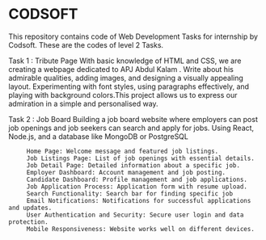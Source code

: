 # CODSOFT
This repository contains code of Web Development Tasks for internship by Codsoft. 
These are the codes of level 2 Tasks.

Task 1 : Tribute Page
         With basic knowledge of HTML and CSS, we are creating a webpage dedicated to APJ Abdul Kalam . Write about his admirable qualities, adding images, and designing a visually 
         appealing layout. Experimenting with font styles, using paragraphs effectively, and playing with background colors.This project allows us to express our admiration in a simple 
         and personalised way.
         
Task 2 : Job Board
         Building a job board website where employers can post job openings and job seekers can search and apply for jobs. Using React, Node.js, and a database like MongoDB or PostgreSQL

         Home Page: Welcome message and featured job listings.
         Job Listings Page: List of job openings with essential details.
         Job Detail Page: Detailed information about a specific job.
         Employer Dashboard: Account management and job posting.
         Candidate Dashboard: Profile management and job applications.
         Job Application Process: Application form with resume upload.
         Search Functionality: Search bar for finding specific job
         Email Notifications: Notifications for successful applications and updates.
         User Authentication and Security: Secure user login and data protection.
         Mobile Responsiveness: Website works well on different devices.
